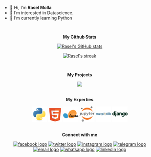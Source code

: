 - 👋 Hi, I’m **Rasel Molla**
- 👀 I’m interested in Datascience.
- 🌱 I’m currently learning Python

<br>

<div align="center"><p><b>My Github Stats</b></p>
<a href=""><img src="https://github-readme-stats.vercel.app/api?username=rasel-ml&show_icons=true&theme=radical" alt="Rasel's GitHub stats"/></a>

<a href=""><img src="https://github-readme-streak-stats-eight.vercel.app/?user=rasel-ml&theme=radical" alt="Rasel's streak"/></a>
</div>

<br>

<div align="center"><p><b>My Projects</b></p>
<a href="https://github.com/rasel-ml/EDGE-DataScience-Project"><img src="https://github-readme-stats.vercel.app/api/pin/?username=rasel-ml&repo=EDGE-DataScience-Project&theme=radical"/></a>
</div>

<br>

<div align="center"><p><b>My Experties</b></p>
<a href=""><img src="https://raw.githubusercontent.com/devicons/devicon/master/icons/python/python-original.svg" alt="python" width="50" height="50"/></a>
<a href=""><img src="https://github.com/devicons/devicon/blob/master/icons/html5/html5-original.svg" alt="html" width="45" height="45"/></a>
<a href=""><img src="https://github.com/devicons/devicon/blob/master/icons/scikitlearn/scikitlearn-original.svg" alt="html" width="50" height="50"/></a>
<a href=""><img src="https://github.com/devicons/devicon/blob/master/icons/jupyter/jupyter-original-wordmark.svg" alt="html" width="50" height="50"/></a>
<a href=""><img src="https://github.com/devicons/devicon/blob/master/icons/matplotlib/matplotlib-original-wordmark.svg" alt="html" width="50" height="50"/></a>
<a href=""><img src="https://github.com/devicons/devicon/blob/master/icons/django/django-plain-wordmark.svg" alt="html" width="50" height="50"/></a>
</div>

<br>

<div align="center"><p><b>Connect with me</b></p>
  <a href="https://www.facebook.com/me.mrm" target="_blank"><img src="https://img.shields.io/static/v1?message=Facebook&logo=facebook&label=&color=1877F2&logoColor=white&labelColor=&style=for-the-badge" height="25" alt="facebook logo"/></a>
  <a href="https://x.com/mrm" target="_blank"><img src="https://img.shields.io/static/v1?message=Twitter&logo=x&label=&color=1DA1F2&logoColor=white&labelColor=&style=for-the-badge" height="25" alt="twitter logo"/></a>
  <a href="https://instagram.com/mrm" target="_blank"><img src="https://img.shields.io/static/v1?message=Instagram&logo=instagram&label=&color=E4405F&logoColor=white&labelColor=&style=for-the-badge" height="25" alt="instagram logo"/></a>
  <a href="https://t.me/me_mrm" target="_blank"><img src="https://img.shields.io/static/v1?message=Telegram&logo=telegram&label=&color=2CA5E0&logoColor=white&labelColor=&style=for-the-badge" height="25" alt="telegram logo"/></a>
  <a href="mailto:mrasel21.glm@bu.ac.bd" target="_blank"><img src="https://img.shields.io/static/v1?message=Email&logo=gmail&label=&color=EA4335&logoColor=white&labelColor=&style=for-the-badge" height="25" alt="email logo"/></a>
  <a href="https://www.facebook.com/me.mrm" target="_blank"><img src="https://img.shields.io/static/v1?message=Whatsapp&logo=whatsapp&label=&color=2BCC48&logoColor=white&labelColor=&style=for-the-badge" height="25" alt="whatsapp logo"/></a>
  <a href="" target="_blank"><img src="https://img.shields.io/static/v1?message=LinkedIn&logo=linkedln&label=&color=0073B2&logoColor=white&labelColor=&style=for-the-badge" height="25" alt="linkedin logo"/></a>
</div>
